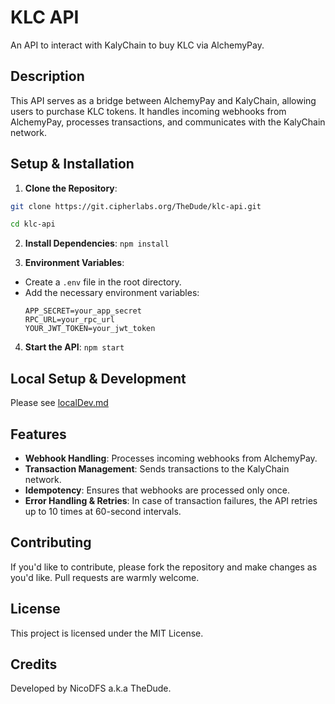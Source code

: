 # KLC API

An API to interact with KalyChain to buy KLC via AlchemyPay.

## Description

This API serves as a bridge between AlchemyPay and KalyChain, allowing users to purchase KLC tokens. It handles incoming webhooks from AlchemyPay, processes transactions, and communicates with the KalyChain network.

## Setup & Installation

1. **Clone the Repository**:
```bash
git clone https://git.cipherlabs.org/TheDude/klc-api.git
```
```bash
cd klc-api
```

2. **Install Dependencies**:
`npm install`


3. **Environment Variables**:
- Create a `.env` file in the root directory.
- Add the necessary environment variables:
  ```
  APP_SECRET=your_app_secret
  RPC_URL=your_rpc_url
  YOUR_JWT_TOKEN=your_jwt_token
  ```

4. **Start the API**:
`npm start`

## Local Setup & Development

Please see [localDev.md](docs/localDev.md)

## Features

- **Webhook Handling**: Processes incoming webhooks from AlchemyPay.
- **Transaction Management**: Sends transactions to the KalyChain network.
- **Idempotency**: Ensures that webhooks are processed only once.
- **Error Handling & Retries**: In case of transaction failures, the API retries up to 10 times at 60-second intervals.

## Contributing

If you'd like to contribute, please fork the repository and make changes as you'd like. Pull requests are warmly welcome.

## License

This project is licensed under the MIT License.

## Credits

Developed by NicoDFS a.k.a TheDude.
